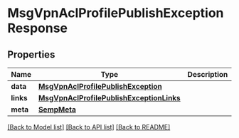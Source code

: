 # MsgVpnAclProfilePublishExceptionResponse

## Properties
Name | Type | Description | Notes
------------ | ------------- | ------------- | -------------
**data** | [**MsgVpnAclProfilePublishException**](MsgVpnAclProfilePublishException.md) |  | [optional] 
**links** | [**MsgVpnAclProfilePublishExceptionLinks**](MsgVpnAclProfilePublishExceptionLinks.md) |  | [optional] 
**meta** | [**SempMeta**](SempMeta.md) |  | 

[[Back to Model list]](../README.md#documentation-for-models) [[Back to API list]](../README.md#documentation-for-api-endpoints) [[Back to README]](../README.md)


